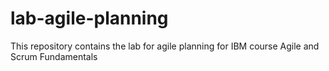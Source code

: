 # lab-agile-planning
This repository contains the lab for agile planning for IBM course Agile and Scrum Fundamentals 
